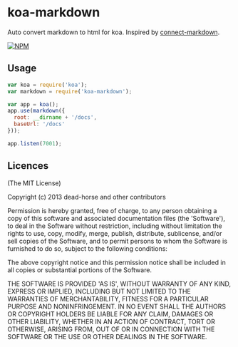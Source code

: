 koa-markdown
=========

Auto convert markdown to html for koa. Inspired by [connect-markdown](https://github.com/fengmk2/connect-markdown).

[![NPM](https://nodei.co/npm/koa-markdown.png?downloads=true)](https://nodei.co/npm/koa-markdown/)

## Usage

```js
var koa = require('koa');
var markdown = require('koa-markdown');

var app = koa();
app.use(markdown({
  root: __dirname + '/docs',
  baseUrl: '/docs'
}));

app.listen(7001);
```

## Licences
(The MIT License)

Copyright (c) 2013 dead-horse and other contributors

Permission is hereby granted, free of charge, to any person obtaining a copy of this software and associated documentation files (the 'Software'), to deal in the Software without restriction, including without limitation the rights to use, copy, modify, merge, publish, distribute, sublicense, and/or sell copies of the Software, and to permit persons to whom the Software is furnished to do so, subject to the following conditions:

The above copyright notice and this permission notice shall be included in all copies or substantial portions of the Software.

THE SOFTWARE IS PROVIDED 'AS IS', WITHOUT WARRANTY OF ANY KIND, EXPRESS OR IMPLIED, INCLUDING BUT NOT LIMITED TO THE WARRANTIES OF MERCHANTABILITY, FITNESS FOR A PARTICULAR PURPOSE AND NONINFRINGEMENT. IN NO EVENT SHALL THE AUTHORS OR COPYRIGHT HOLDERS BE LIABLE FOR ANY CLAIM, DAMAGES OR OTHER LIABILITY, WHETHER IN AN ACTION OF CONTRACT, TORT OR OTHERWISE, ARISING FROM, OUT OF OR IN CONNECTION WITH THE SOFTWARE OR THE USE OR OTHER DEALINGS IN THE SOFTWARE.
